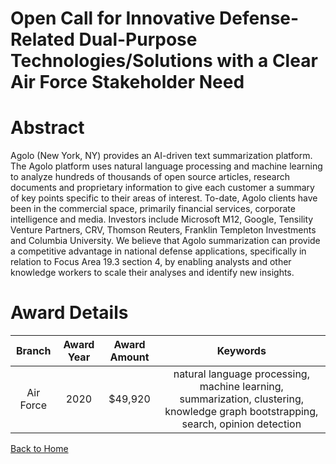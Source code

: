 
Open Call for Innovative Defense-Related Dual-Purpose Technologies/Solutions with a Clear Air Force Stakeholder Need
====================================================================================================================

# Abstract


Agolo (New York, NY) provides an AI-driven text summarization platform. The Agolo platform uses natural language processing and machine learning to analyze hundreds of thousands of open source articles, research documents and proprietary information to give each customer a summary of key points specific to their areas of interest. To-date, Agolo clients have been in the commercial space, primarily financial services, corporate intelligence and media. Investors include Microsoft M12, Google, Tensility Venture Partners, CRV, Thomson Reuters, Franklin Templeton Investments and Columbia University. We believe that Agolo summarization can provide a competitive advantage in national defense applications, specifically in relation to Focus Area 19.3 section 4, by enabling analysts and other knowledge workers to scale their analyses and identify new insights.  

# Award Details

|Branch|Award Year|Award Amount|Keywords|
| :---: | :---: | :---: | :---: |
|Air Force|2020|$49,920|natural language processing, machine learning, summarization, clustering, knowledge graph bootstrapping, search, opinion detection|
  
  


[Back to Home](https://github.com/chrischow/dod_sbir_awards#1696)